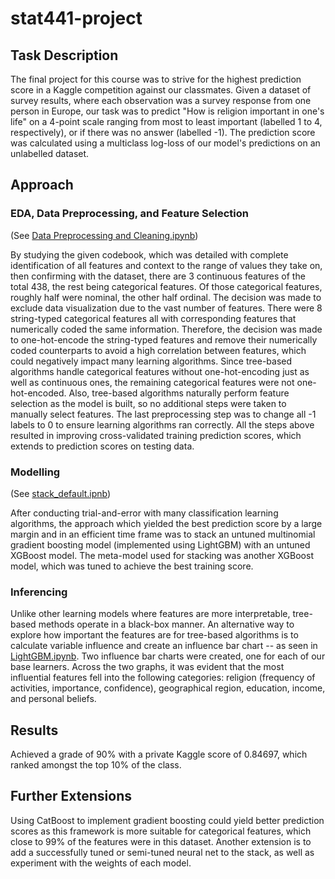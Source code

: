# stat441-project
## Task Description
The final project for this course was to strive for the highest prediction score in a Kaggle competition against our classmates. Given a dataset of survey results, where each observation was a survey response from one person in Europe, our task was to predict "How is religion important in one's life" on a 4-point scale ranging from most to least important (labelled 1 to 4, respectively), or if there was no answer (labelled -1). The prediction score was calculated using a multiclass log-loss of our model's predictions on an unlabelled dataset.
## Approach
### EDA, Data Preprocessing, and Feature Selection
(See [Data Preprocessing and Cleaning.ipynb](https://github.com/angelayliu/stat441-project/blob/main/Data%20Preprocessing%20and%20Cleaning.ipynb))

By studying the given codebook, which was detailed with complete identification of all features and context to the range of values they take on, then confirming with the dataset, there are 3 continuous features of the total 438, the rest being categorical features. Of those categorical features, roughly half were nominal, the other half ordinal. The decision was made to exclude data visualization due to the vast number of features. There were 8 string-typed categorical features all with corresponding features that numerically coded the same information. Therefore, the decision was made to one-hot-encode the string-typed features and remove their numerically coded counterparts to avoid a high correlation between features, which could negatively impact many learning algorithms. Since tree-based algorithms handle categorical features without one-hot-encoding just as well as continuous ones, the remaining categorical features were not one-hot-encoded. Also, tree-based algorithms naturally perform feature selection as the model is built, so no additional steps were taken to manually select features. The last preprocessing step was to change all -1 labels to 0 to ensure learning algorithms ran correctly. All the steps above resulted in improving cross-validated training prediction scores, which extends to prediction scores on testing data.
### Modelling
(See [stack_default.ipnb](https://github.com/angelayliu/stat441-project/blob/main/Stacking/stack_default.ipynb))

After conducting trial-and-error with many classification learning algorithms, the approach which yielded the best prediction score by a large margin and in an efficient time frame was to stack an untuned multinomial gradient boosting model (implemented using LightGBM) with an untuned XGBoost model. The meta-model used for stacking was another XGBoost model, which was tuned to achieve the best training score.
### Inferencing
Unlike other learning models where features are more interpretable, tree-based methods operate in a black-box manner. An alternative way to explore how important the features are for tree-based algorithms is to calculate variable influence and create an influence bar chart -- as seen in [LightGBM.ipynb](https://github.com/angelayliu/stat441-project/blob/main/Gradient%20Boosting/LightGBM.ipynb). Two influence bar charts were created, one for each of our base learners. Across the two graphs, it was evident that the most influential features fell into the following categories: religion (frequency of activities, importance, confidence), geographical region, education, income, and personal beliefs.
## Results
Achieved a grade of 90% with a private Kaggle score of 0.84697, which ranked amongst the top 10% of the class.
## Further Extensions
Using CatBoost to implement gradient boosting could yield better prediction scores as this framework is more suitable for categorical features, which close to 99% of the features were in this dataset. Another extension is to add a successfully tuned or semi-tuned neural net to the stack, as well as experiment with the weights of each model.
